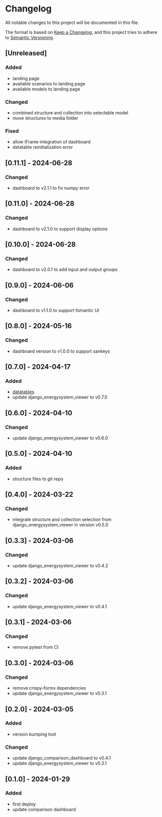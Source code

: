 # Changelog
All notable changes to this project will be documented in this file.

The format is based on [Keep a Changelog](https://keepachangelog.com/en/1.0.0/),
and this project tries to adhere to [Semantic Versioning](https://semver.org/spec/v2.0.0.html).

## [Unreleased]
### Added
- landing page
- available scenarios to landing page
- available models to landing page

### Changed
- combined structure and collection into selectable model
- move structures to media folder

### Fixed
- allow iFrame integration of dashboard
- datatable reinitialization error

## [0.11.1] - 2024-06-28
### Changed
- dashboard to v2.1.1  to fix numpy error

## [0.11.0] - 2024-06-28
### Changed
- dashboard to v2.1.0 to support display options

## [0.10.0] - 2024-06-28
### Changed
- dashboard to v2.0.1 to add input and output groups

## [0.9.0] - 2024-06-06
### Changed
- dashboard to v1.1.0 to support fomantic UI

## [0.8.0] - 2024-05-16
### Changed
- dashboard version to v1.0.0 to support sankeys

## [0.7.0] - 2024-04-17
### Added
- [datatables](https://datatables.net/)
- update django_energysystem_viewer to v0.7.0

## [0.6.0] - 2024-04-10
### Changed
- update django_energysystem_viewer to v0.6.0

## [0.5.0] - 2024-04-10
### Added
- structure files to git repo

## [0.4.0] - 2024-03-22
### Changed
- integrate structure and collection selection from django_energysystem_viewer in version v0.5.0

## [0.3.3] - 2024-03-06
### Changed
- update django_energysystem_viewer to v0.4.2

## [0.3.2] - 2024-03-06
### Changed
- update django_energysystem_viewer to v0.4.1

## [0.3.1] - 2024-03-06
### Changed
- remove pytest from CI

## [0.3.0] - 2024-03-06
### Changed
- remove crispy-forms dependencies
- update django_energysystem_viewer to v0.3.1

## [0.2.0] - 2024-03-05
### Added
- version bumping tool

### Changed
- update django_comparison_dashboard to v0.4.1
- update django_energysystem_viewer to v0.3.1

## [0.1.0] - 2024-01-29
### Added
- first deploy
- update comparison dashboard
